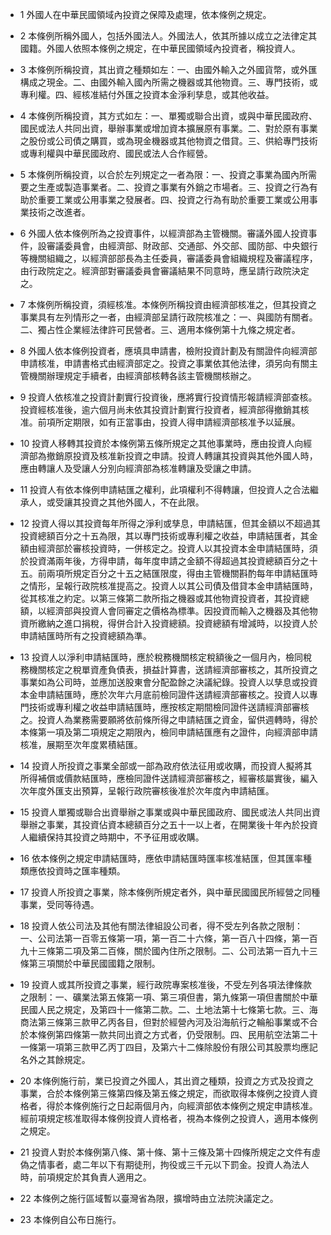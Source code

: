 * 1 外國人在中華民國領域內投資之保障及處理，依本條例之規定。

* 2 本條例所稱外國人，包括外國法人。外國法人，依其所據以成立之法律定其國籍。外國人依照本條例之規定，在中華民國領域內投資者，稱投資人。

* 3 本條例所稱投資，其出資之種類如左：一、由國外輸入之外國貨幣，或外匯構成之現金。二、由國外輸入國內所需之機器或其他物資。三、專門技術，或專利權。四、經核准結付外匯之投資本金淨利孳息，或其他收益。

* 4 本條例所稱投資，其方式如左：一、單獨或聯合出資，或與中華民國政府、國民或法人共同出資，舉辦事業或增加資本擴展原有事業。二、對於原有事業之股份或公司債之購買，或為現金機器或其他物資之借貸。三、供給專門技術或專利權與中華民國政府、國民或法人合作經營。

* 5 本條例所稱投資，以合於左列規定之一者為限：一、投資之事業為國內所需要之生產或製造事業者。二、投資之事業有外銷之市場者。三、投資之行為有助於重要工業或公用事業之發展者。四、投資之行為有助於重要工業或公用事業技術之改進者。

* 6 外國人依本條例所為之投資事件，以經濟部為主管機關。審議外國人投資事件，設審議委員會，由經濟部、財政部、交通部、外交部、國防部、中央銀行等機關組織之，以經濟部部長為主任委員，審議委員會組織規程及審議程序，由行政院定之。經濟部對審議委員會審議結果不同意時，應呈請行政院決定之。

* 7 本條例所稱投資，須經核准。本條例所稱投資由經濟部核准之，但其投資之事業具有左列情形之一者，由經濟部呈請行政院核准之：一、與國防有關者。二、獨占性企業經法律許可民營者。三、適用本條例第十九條之規定者。

* 8 外國人依本條例投資者，應填具申請書，檢附投資計劃及有關證件向經濟部申請核准，申請書格式由經濟部定之。投資之事業依其他法律，須另向有關主管機關辦理規定手續者，由經濟部核轉各該主管機關核辦之。

* 9 投資人依核准之投資計劃實行投資後，應將實行投資情形報請經濟部查核。投資經核准後，逾六個月尚未依其投資計劃實行投資者，經濟部得撤銷其核准。前項所定期限，如有正當事由，投資人得申請經濟部核准予以延展。

* 10 投資人移轉其投資於本條例第五條所規定之其他事業時，應由投資人向經濟部為撤銷原投資及核准新投資之申請。投資人轉讓其投資與其他外國人時，應由轉讓人及受讓人分別向經濟部為核准轉讓及受讓之申請。

* 11 投資人有依本條例申請結匯之權利，此項權利不得轉讓，但投資人之合法繼承人，或受讓其投資之其他外國人，不在此限。

* 12 投資人得以其投資每年所得之淨利或孳息，申請結匯，但其金額以不超過其投資總額百分之十五為限，其以專門技術或專利權之收益，申請結匯者，其金額由經濟部於審核投資時，一併核定之。投資人以其投資本金申請結匯時，須於投資滿兩年後，方得申請，每年度申請之金額不得超過其投資總額百分之十五。前兩項所規定百分之十五之結匯限度，得由主管機關斟酌每年申請結匯時之情形，呈報行政院核准提高之。投資人以其公司債及借貸本金申請結匯時，從其核准之約定。以第三條第二款所指之機器或其他物資投資者，其投資總額，以經濟部與投資人會同審定之價格為標準。因投資而輸入之機器及其他物資所繳納之進口捐稅，得併合計入投資總額。投資總額有增減時，以投資人於申請結匯時所有之投資總額為準。

* 13 投資人以淨利申請結匯時，應於稅務機關核定稅額後之一個月內，檢同稅務機關核定之稅單資產負債表，損益計算書，送請經濟部審核之，其所投資之事業如為公司時，並應加送股東會分配盈餘之決議紀錄。投資人以孳息或投資本金申請結匯時，應於次年六月底前檢同證件送請經濟部審核之。投資人以專門技術或專利權之收益申請結匯時，應按核定期間檢同證件送請經濟部審核之。投資人為業務需要願將依前條所得之申請結匯之資金，留供週轉時，得於本條第一項及第二項規定之期限內，檢同申請結匯應有之證件，向經濟部申請核准，展期至次年度累積結匯。

* 14 投資人所投資之事業全部或一部為政府依法征用或收購，而投資人擬將其所得補償或價款結匯時，應檢同證件送請經濟部審核之，經審核屬實後，編入次年度外匯支出預算，呈報行政院審核後准於次年度內申請結匯。

* 15 投資人單獨或聯合出資舉辦之事業或與中華民國政府、國民或法人共同出資舉辦之事業，其投資佔資本總額百分之五十一以上者，在開業後十年內於投資人繼續保持其投資之時期中，不予征用或收購。

* 16 依本條例之規定申請結匯時，應依申請結匯時匯率核准結匯，但其匯率種類應依投資時之匯率種類。

* 17 投資人所投資之事業，除本條例所規定者外，與中華民國國民所經營之同種事業，受同等待遇。

* 18 投資人依公司法及其他有關法律組設公司者，得不受左列各款之限制：一、公司法第一百零五條第一項，第一百二十六條，第一百八十四條，第一百九十三條第二項及第二百條，關於國內住所之限制。二、公司法第一百九十三條第三項關於中華民國國籍之限制。

* 19 投資人或其所投資之事業，經行政院專案核准後，不受左列各項法律條款之限制：一、礦業法第五條第一項、第三項但書，第九條第一項但書關於中華民國人民之規定，及第四十一絛第二款。二、土地法第十七條第七款。三、海商法第三條第三款甲乙丙各目，但對於經營內河及沿海航行之輪船事業或不合於本條例第四條第一款共同出資之方式者，仍受限制。四、民用航空法第二十一條第一項第三款甲乙丙丁四目，及第六十二條除股份有限公司其股票均應記名外之其餘規定。

* 20 本條例施行前，業已投資之外國人，其出資之種類，投資之方式及投資之事業，合於本條例第三條第四條及第五條之規定，而欲取得本條例之投資人資格者，得於本條例施行之日起兩個月內，向經濟部依本條例之規定申請核准。經前項規定核准取得本條例投資人資格者，視為本條例之投資人，適用本條例之規定。

* 21 投資人對於本條例第八條、第十條、第十三條及第十四條所規定之文件有虛偽之情事者，處二年以下有期徒刑，拘役或三千元以下罰金。投資人為法人時，前項規定於其負責人適用之。

* 22 本條例之施行區域暫以臺灣省為限，擴增時由立法院決議定之。

* 23 本條例自公布日施行。

